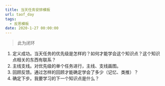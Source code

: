```yaml
---
title: 当天任务安排模板
url: taof_day
tags:
  - 反思模板
date: 2020-1-27 00:00:00
---
```

> 此为闭环

1. 定义成功。当天任务的优先级是怎样的？如何才能学会这个知识点？这个知识点相关的东西有联系？
2. 主线支线。对优先级的单个任务进行，主线、支线画图。
3. 回顾反馈。通过怎样的回顾才能确定学会了多少（记忆、类推）？
4. 确定下步。我要学习的下一个知识点是什么？
